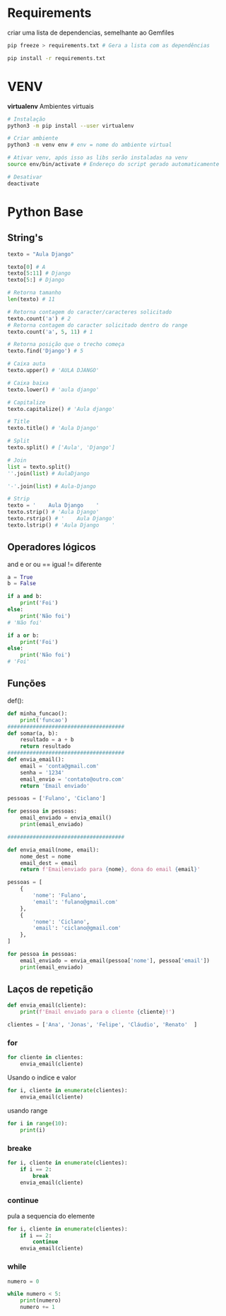 # Requirements

criar uma lista de dependencias, semelhante ao Gemfiles
```bash
pip freeze > requirements.txt # Gera a lista com as dependências

pip install -r requirements.txt
```

# VENV
**virtualenv** 
Ambientes virtuais
```bash
# Instalação
python3 -m pip install --user virtualenv

# Criar ambiente
python3 -m venv env # env = nome do ambiente virtual

# Ativar venv, após isso as libs serão instaladas na venv
source env/bin/activate # Endereço do script gerado automaticamente

# Desativar
deactivate
```

# Python Base

## String's
```python
texto = "Aula Django"

texto[0] # A
texto[5:11] # Django
texto[5:] # Django

# Retorna tamanho
len(texto) # 11

# Retorna contagem do caracter/caracteres solicitado
texto.count('a') # 2
# Retorna contagem do caracter solicitado dentro do range
texto.count('a', 5, 11) # 1

# Retorna posição que o trecho começa
texto.find('Django') # 5

# Caixa auta
texto.upper() # 'AULA DJANGO'

# Caixa baixa
texto.lower() # 'aula django'

# Capitalize
texto.capitalize() # 'Aula django'

# Title
texto.title() # 'Aula Django'

# Split
texto.split() # ['Aula', 'Django']

# Join
list = texto.split()
''.join(list) # AulaDjango

'-'.join(list) # Aula-Django

# Strip
texto = '    Aula Django    '
texto.strip() # 'Aula Django'
texto.rstrip() # '    Aula Django'
texto.lstrip() # 'Aula Django    '
```

## Operadores lógicos

and e 
or ou
== igual
!= diferente

```python
a = True
b = False

if a and b:
    print('Foi')
else:
    print('Não foi')
# 'Não foi'

if a or b:
    print('Foi')
else:
    print('Não foi')
# 'Foi'

```

## Funções

def():

```python
def minha_funcao():
    print('funcao')
#####################################
def somar(a, b):
    resultado = a + b
    return resultado
#####################################
def envia_email():
    email = 'conta@gmail.com'
    senha = '1234'
    email_envio = 'contato@outro.com'
    return 'Email enviado'

pessoas = ['Fulano', 'Ciclano']

for pessoa in pessoas:
    email_enviado = envia_email()
    print(email_enviado)

#####################################

def envia_email(nome, email):
    nome_dest = nome
    email_dest = email
    return f'Emailenviado para {nome}, dona do email {email}'

pessoas = [
    {
        'nome': 'Fulano',
        'email': 'fulano@gmail.com'
    },
    {
        'nome': 'Ciclano',
        'email': 'ciclano@gmail.com'
    },
]

for pessoa in pessoas:
    email_enviado = envia_email(pessoa['nome'], pessoa['email'])
    print(email_enviado)

```

## Laços de repetição

```python
def envia_email(cliente):
    print(f'Email enviado para o cliente {cliente}!')

clientes = ['Ana', 'Jonas', 'Felipe', 'Cláudio', 'Renato'  ]
```

### for

```python
for cliente in clientes:
    envia_email(cliente)
```

Usando o indice e valor
```python
for i, cliente in enumerate(clientes):
    envia_email(cliente)
```

usando range
```python
for i in range(10):
    print(i)
```

### breake
```python
for i, cliente in enumerate(clientes):
    if i == 2:
        break
    envia_email(cliente)
```
### continue
pula a sequencia do elemente 
```python
for i, cliente in enumerate(clientes):
    if i == 2:
        continue
    envia_email(cliente)
```

### while

```python
numero = 0

while numero < 5:
    print(numero)
    numero += 1
```

